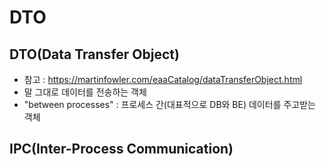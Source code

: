 # DTO

## DTO(Data Transfer Object)
- 참고 : https://martinfowler.com/eaaCatalog/dataTransferObject.html
- 말 그대로 데이터를 전송하는 객체
- "between processes" : 프로세스 간(대표적으로 DB와 BE) 데이터를 주고받는 객체

## IPC(Inter-Process Communication)
